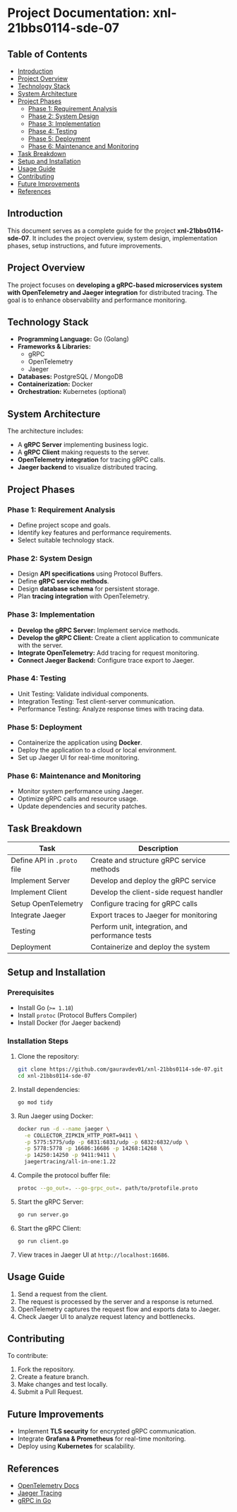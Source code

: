 # Project Documentation: xnl-21bbs0114-sde-07

## Table of Contents
- [Introduction](#introduction)
- [Project Overview](#project-overview)
- [Technology Stack](#technology-stack)
- [System Architecture](#system-architecture)
- [Project Phases](#project-phases)
  - [Phase 1: Requirement Analysis](#phase-1-requirement-analysis)
  - [Phase 2: System Design](#phase-2-system-design)
  - [Phase 3: Implementation](#phase-3-implementation)
  - [Phase 4: Testing](#phase-4-testing)
  - [Phase 5: Deployment](#phase-5-deployment)
  - [Phase 6: Maintenance and Monitoring](#phase-6-maintenance-and-monitoring)
- [Task Breakdown](#task-breakdown)
- [Setup and Installation](#setup-and-installation)
- [Usage Guide](#usage-guide)
- [Contributing](#contributing)
- [Future Improvements](#future-improvements)
- [References](#references)

## Introduction
This document serves as a complete guide for the project **xnl-21bbs0114-sde-07**. It includes the project overview, system design, implementation phases, setup instructions, and future improvements.

## Project Overview
The project focuses on **developing a gRPC-based microservices system with OpenTelemetry and Jaeger integration** for distributed tracing. The goal is to enhance observability and performance monitoring.

## Technology Stack
- **Programming Language:** Go (Golang)
- **Frameworks & Libraries:**
  - gRPC
  - OpenTelemetry
  - Jaeger
- **Databases:** PostgreSQL / MongoDB
- **Containerization:** Docker
- **Orchestration:** Kubernetes (optional)

## System Architecture
The architecture includes:
- A **gRPC Server** implementing business logic.
- A **gRPC Client** making requests to the server.
- **OpenTelemetry integration** for tracing gRPC calls.
- **Jaeger backend** to visualize distributed tracing.

## Project Phases

### Phase 1: Requirement Analysis
- Define project scope and goals.
- Identify key features and performance requirements.
- Select suitable technology stack.

### Phase 2: System Design
- Design **API specifications** using Protocol Buffers.
- Define **gRPC service methods**.
- Design **database schema** for persistent storage.
- Plan **tracing integration** with OpenTelemetry.

### Phase 3: Implementation
- **Develop the gRPC Server:** Implement service methods.
- **Develop the gRPC Client:** Create a client application to communicate with the server.
- **Integrate OpenTelemetry:** Add tracing for request monitoring.
- **Connect Jaeger Backend:** Configure trace export to Jaeger.

### Phase 4: Testing
- Unit Testing: Validate individual components.
- Integration Testing: Test client-server communication.
- Performance Testing: Analyze response times with tracing data.

### Phase 5: Deployment
- Containerize the application using **Docker**.
- Deploy the application to a cloud or local environment.
- Set up Jaeger UI for real-time monitoring.

### Phase 6: Maintenance and Monitoring
- Monitor system performance using Jaeger.
- Optimize gRPC calls and resource usage.
- Update dependencies and security patches.

## Task Breakdown
| Task | Description |
|------|-------------|
| Define API in `.proto` file | Create and structure gRPC service methods |
| Implement Server | Develop and deploy the gRPC service |
| Implement Client | Develop the client-side request handler |
| Setup OpenTelemetry | Configure tracing for gRPC calls |
| Integrate Jaeger | Export traces to Jaeger for monitoring |
| Testing | Perform unit, integration, and performance tests |
| Deployment | Containerize and deploy the system |

## Setup and Installation
### Prerequisites
- Install Go (`>= 1.18`)
- Install `protoc` (Protocol Buffers Compiler)
- Install Docker (for Jaeger backend)

### Installation Steps
1. Clone the repository:
   ```sh
   git clone https://github.com/gauravdev01/xnl-21bbs0114-sde-07.git
   cd xnl-21bbs0114-sde-07
   ```
2. Install dependencies:
   ```sh
   go mod tidy
   ```
3. Run Jaeger using Docker:
   ```sh
   docker run -d --name jaeger \
     -e COLLECTOR_ZIPKIN_HTTP_PORT=9411 \
     -p 5775:5775/udp -p 6831:6831/udp -p 6832:6832/udp \
     -p 5778:5778 -p 16686:16686 -p 14268:14268 \
     -p 14250:14250 -p 9411:9411 \
     jaegertracing/all-in-one:1.22
   ```
4. Compile the protocol buffer file:
   ```sh
   protoc --go_out=. --go-grpc_out=. path/to/protofile.proto
   ```
5. Start the gRPC Server:
   ```sh
   go run server.go
   ```
6. Start the gRPC Client:
   ```sh
   go run client.go
   ```
7. View traces in Jaeger UI at `http://localhost:16686`.

## Usage Guide
1. Send a request from the client.
2. The request is processed by the server and a response is returned.
3. OpenTelemetry captures the request flow and exports data to Jaeger.
4. Check Jaeger UI to analyze request latency and bottlenecks.

## Contributing
To contribute:
1. Fork the repository.
2. Create a feature branch.
3. Make changes and test locally.
4. Submit a Pull Request.

## Future Improvements
- Implement **TLS security** for encrypted gRPC communication.
- Integrate **Grafana & Prometheus** for real-time monitoring.
- Deploy using **Kubernetes** for scalability.

## References
- [OpenTelemetry Docs](https://opentelemetry.io/docs/)
- [Jaeger Tracing](https://www.jaegertracing.io/)
- [gRPC in Go](https://grpc.io/docs/languages/go/)


